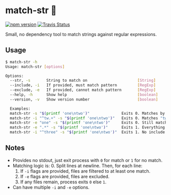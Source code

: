 match-str 🧵
============

[![npm version][npm_img]][npm_site]
[![Travis Status][trav_img]][trav_site]

Small, no dependency tool to match strings against regular expressions.

## Usage

```sh
$ match-str -h
Usage: match-str [options]

Options:
  --str, -s       String to match on                      [String]
  --include, -i   If provided, must match pattern         [RegExp]
  --exclude, -e   If provided, cannot match pattern       [RegExp]
  --help, -h      Show help                               [boolean]
  --version, -v   Show version number                     [boolean]

  Examples:
  match-str -s "$(printf 'one\ntwo')"              Exits 0. Matches by default.
  match-str -i "^tw.+" -s "$(printf 'one\ntwo')"   Exits 0. Matches "two" at line start.
  match-str -e "one" -s "$(printf 'one\ntwo')"     Exits 0. Still matches "two".
  match-str -e ".*" -s "$(printf 'one\ntwo')"      Exits 1. Everything excluded.
  match-str -i "^three" -s "$(printf 'one\ntwo')"  Exits 1. No include match.
```

## Notes

* Provides no stdout, just exit process with `0` for match or `1` for no match.
* Matching logic is:
    0. Split lines at newline. Then, for each line:
    1. If `-i` flags are provided, files are filtered to at least one match.
    2. If `-e` flags are provided, files are excluded.
    3. If any files remain, process exits `0` else `1`.
* Can have multiple `-i` and `-e` options.

[npm_img]: https://badge.fury.io/js/match-str.svg
[npm_site]: http://badge.fury.io/js/match-str
[trav_img]: https://api.travis-ci.com/FormidableLabs/match-str.svg
[trav_site]: https://travis-ci.com/FormidableLabs/match-str
